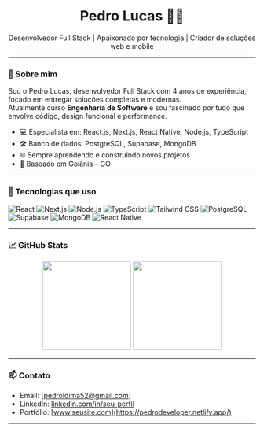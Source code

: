 <h1 align="center">Pedro Lucas 👨‍💻</h1>

<p align="center">
  Desenvolvedor Full Stack | Apaixonado por tecnologia | Criador de soluções web e mobile
</p>

---

### 👋 Sobre mim

Sou o Pedro Lucas, desenvolvedor Full Stack com 4 anos de experiência, focado em entregar soluções completas e modernas.  
Atualmente curso **Engenharia de Software** e sou fascinado por tudo que envolve código, design funcional e performance.

- 💻 Especialista em: React.js, Next.js, React Native, Node.js, TypeScript
- 🛠️ Banco de dados: PostgreSQL, Supabase, MongoDB
- 🌐 Sempre aprendendo e construindo novos projetos
- 📍 Baseado em Goiânia – GO

---

### 🚀 Tecnologias que uso

![React](https://img.shields.io/badge/-React-61DAFB?style=flat&logo=react&logoColor=white)
![Next.js](https://img.shields.io/badge/-Next.js-000000?style=flat&logo=nextdotjs)
![Node.js](https://img.shields.io/badge/-Node.js-339933?style=flat&logo=node.js&logoColor=white)
![TypeScript](https://img.shields.io/badge/-TypeScript-3178C6?style=flat&logo=typescript&logoColor=white)
![Tailwind CSS](https://img.shields.io/badge/-Tailwind-06B6D4?style=flat&logo=tailwindcss&logoColor=white)
![PostgreSQL](https://img.shields.io/badge/-PostgreSQL-4169E1?style=flat&logo=postgresql&logoColor=white)
![Supabase](https://img.shields.io/badge/-Supabase-3ECF8E?style=flat&logo=supabase&logoColor=white)
![MongoDB](https://img.shields.io/badge/-MongoDB-47A248?style=flat&logo=mongodb&logoColor=white)
![React Native](https://img.shields.io/badge/-React%20Native-61DAFB?style=flat&logo=react&logoColor=white)

---

### 📈 GitHub Stats

<p align="center">
  <img height="180em" src="https://github-readme-stats.vercel.app/api?username=pedrolucasdev&show_icons=true&theme=radical" />
  <img height="180em" src="https://github-readme-stats.vercel.app/api/top-langs/?username=pedrolucasdev&layout=compact&theme=radical"/>
</p>

---

### 📫 Contato

- Email: [pedroldima52@gmail.com]
- LinkedIn: [linkedin.com/in/seu-perfil](https://linkedin.com/in/seu-perfil)
- Portfólio: [www.seusite.com](https://pedrodeveloper.netlify.app/)

---
